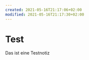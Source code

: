 ```yaml
---
created: 2021-05-16T21:17:06+02:00
modified: 2021-05-16T21:17:30+02:00
---
```


# Test

Das ist eine Testnotiz
